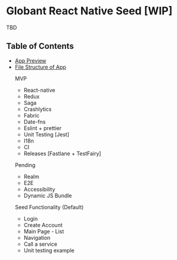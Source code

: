 # Globant React Native Seed [WIP]

TBD

 <!---
[Ionic](https://ionicframework.com/) is the open-source mobile app development framework that makes it easy to
build top quality native and progressive web apps with web technologies.

Ionic is based on [Angular](https://angular.io/) and comes with many significant performance, usability, and
feature improvements over the past versions.

This is the official Ionic demo starter for React Native Globant Projects, showcasing a variety of Ionic Framework components and native features.-->

## Table of Contents

  <!--- - [Getting Started](#getting-started)
 - [Executing](#executing)
 - [Enviroment Information](#enviroment-information)
 - [Unit Testing](#unit-testing)
 - [e2e Testing](#e2e-testing) 
 - [Use Cases](#use-cases) --->

* [App Preview](#app-preview)
* [File Structure of App](#file-structure-of-app)
  <!--- - - [Contributors](#contributors)

## Getting Started

* [Download the installer](https://nodejs.org/) for Node.js 6 or greater.
* Install the ionic CLI globally: `npm install -g ionic`
* Clone this repository: `git clone https://github.com/ionic-team/ionic-conference-app.git`.
* Run `npm install` from the project root.
* Run `ionic serve` in a terminal from the project root.

_Note: You may need to add “sudo” in front of any global commands to install the utilities._

## Executing

* Run `npm run clean` from the project root, to clean cache system and outdated assets.
* Run `npm run build` from the project root, to build the production ready deploy.
* Run `npm run lint` from the project root, to run the tslint review.
* Run `npm run ionic:serve-dev` from the project root to run the application in development enviroment
* Run `npm run ionic:serve-prod` from the project root to run the application in production enviroment enviroment

### Enviroment Information

Since Ionic use the power of the new angular-cli it has the concept of different environments like development (dev) and production (prod). The ./environments folder is a part of the scaffold which contains the environment files, the set of environments for this project are dev and prod but you can easily add more environments as you want simply using a new file i.e environment.feat.ts and the updating the package.json writing a new line in the scripts section:

```
 "private": true,
  "scripts": {
    "clean": "ionic-app-scripts clean",
    ...
    "ionic:serve-dev": "cross-env NODE_ENV=dev ionic-app-scripts serve",
    "ionic:serve-prod": "cross-env NODE_ENV=prod ionic-app-scripts serve  --prod",
    "ionic:serve-feat": "cross-env NODE_ENV=feat ionic-app-scripts serve",
    ...
  },
  "dependencies": {
    "@angular/common": "5.0.3",
    ...
```

## Unit Testing

This seed comes with a set of unit tests full documented inside the project, you can note every component services has associated a file ...spec.ts in which the unit tests are written down, we encourage to keep the coverage over 80 percent in every development phase. You can use the unit tests as an skeleton of the your new tests and features of your app, we try to keep them in the best possible way, below you can find the existing tests, have in mind all the configurations are located in the folder: ./test-config

* Run `npm run test` to run all unit tests and keep watching the changes.
* Run `npm run test-ci` to run all unit tests and finish after first run, perfect for CI systems.
* Run `npm run test-coverage` to run all unit tests, keep watching and write the coverage files in the folder ./coverage

_Note: You may note the angular/ionic ecosystem works better with the stack karma/jasmine for the unit testsing, however feel free to use any other testing language or test runner i.e mocha and hit us with a Pull Request._

## e2e Testing

e2e or end-to-end or UI testing is a methodology used to test whether the flow of an application is performing as designed from start to finish. In simple words, it is testing of your application from the user endpoint where the whole system is a black box with only the UI exposed to the user. Sice there are a variety of ways to afford the e2e testing we provide a sample testing using protractor/jasmine with only one view, it would help you to test the app integration and how the components work together, also we provide a command below to run the e2e tests:

* Run `npm run e2e` to run all end to end (e2e) tests.

## Use cases

* Action Sheet - [ [template](https://github.corp.globant.com/ui-engineering/seed-ionic/edit/master/src/pages/settings/settings.html) | [code](https://github.corp.globant.com/ui-engineering/seed-ionic/edit/master/src/pages/settings/settings.ts) ]
* Alert - [ [code](https://github.corp.globant.com/ui-engineering/seed-ionic/edit/master/src/pages/schedule/schedule.ts) ]
* Cards - [ [template](https://github.corp.globant.com/ui-engineering/seed-ionic/edit/master/src/pages/speaker-list/speaker-list.html) ]
* Inputs - [ [template](https://github.corp.globant.com/ui-engineering/seed-ionic/edit/master/src/pages/signup/signup.html) ]
* Items (Sliding) - [ [template](https://github.corp.globant.com/ui-engineering/seed-ionic/edit/master/src/pages/all-events/all-events.html) | [code](https://github.corp.globant.com/ui-engineering/seed-ionic/edit/master/src/pages/all-events/all-events.ts) ]
* Modal - [ [template](https://github.corp.globant.com/ui-engineering/seed-ionic/edit/master/src/pages/login/login.html) | [code](https://github.com/ionic-team/ionic-conference-app/blob/master/src/pages/login/login.ts) ]
* Tabs - [ [template](https://github.corp.globant.com/ui-engineering/seed-ionic/edit/master/src/pages/tabs/tabs.html) | [code](https://github.com/ionic-team/ionic-conference-app/blob/master/src/pages/tabs/tabs.ts) ]
* Toggle - [ [template](https://github.corp.globant.com/ui-engineering/seed-ionic/edit/master/src/pages/settings/settings.html) ]

--->

## App structure

```
seed-react-native/
|-- resources/
|
|-- android/
|
|-- ios/
|
|-- app/
|    |-- assets/
|    |
|    |-- components/                        * Contains all componentes with his style and UT
│    │    ├── touchableList/                * touchable list component
│    │    │    ├── index.js            * touchableList code
│    │    │    └── index.spec.js              * touchableList UT
│    │    │    └── style.js            * touchableList style
|    |    |
│    |-- navigator/                      * Contains all scenes or pages that the user can navigate
│    │    ├── index.js
|    |    |
│    │    │── login/                     * LoginPage page
│    │    │    ├── login.html            * LoginPage template
│    │    │    └── login.ts              * LoginPage code
│    │    │    └── login.scss            * LoginPage stylesheet
│    │    │    └── login.spec.ts         * LoginPage unit tests
│    │    │
│    │    │
│    │    │── all-events/                  * All Events Page tab page
│    │    │    ├── all-events.html         * All Events Page template
│    │    │    └── all-events.ts           * All Events Page code
│    │    │    └── all-events.scss         * All Events Page stylesheet
│    │    │    └── all-events.ts           * All Events Page code
│    │    │
│    │    │── conferences-list/             * Schedule ConferencesListPage page
│    │    │    ├── conferences-list.html    * ConferencesListPage template
│    │    │    └── conferences-list.ts      * ConferencesListPage code
│    │    │    └── conferences-list.scss    * ConferencesListPage stylesheet
│    │    │    └── conferences-list.spec.ts * ConferencesListPage Unit tests
│    │    │
│    │    │── session-detail/            * Session Detail page
│    │    │    ├── session-detail.html   * SessionDetailPage template
│    │    │    └── session-detail.ts     * SessionDetailPage code
│    │    │
│    │    │── signup/                    * Signup page
│    │    │    ├── signup.html           * SignupPage template
│    │    │    └── signup.ts             * SignupPage code
│    │    │    └── signup.spec.ts        * SignupPage unit Tests code
│    │    │
│    │    │── conference-detail/               * conference Detail page
│    │    │    ├── conference-detail.html      * conferenceDetailPage template
│    │    │    └── conference-detail.ts        * conferenceDetailPage code
│    │    │    └── conference-detail.scss      * conferenceDetailPage stylesheet
│    │    │    └── conference-detail.spec.ts   * conferenceDetailPage unit tests
│    │    │
│    │    │
│    │    │── tabs/                      * Tabs page
│    │    │    ├── tabs.html             * TabsPage template
│    │    │    └── tabs.ts               * TabsPage code
|    |
│    ├── providers/                      * Contains all Injectables
│    │     ├── conference-data.ts        * ConferenceData code
│    │     └── user-data.ts              * UserData code
|    |
│    ├── environments/
│    │     ├── environment.ts             * Production environtment vars
│    │     ├── environment.dev.ts         * Development environtment vars
|    |
│    ├── theme/                          * App theme files
|    |     ├── variables.scss            * App Shared Sass Variables
|    |
|    |-- index.html
|
|-- www/
|    ├── assets/
|    |    ├── data/
|    |    |    └── login.json
|    |    |    └── profile.json
|    |    |
|    |    ├── fonts/
|    |    |     ├── ionicons.eot
|    |    |     └── ionicons.svg
|    |    |     └── ionicons.ttf
|    |    |     └── ionicons.woff
|    |    |     └── ionicons.woff2
|    |    |
|    |    ├── img/
|    |
|    └── build/
|    └── index.html
|
├── .editorconfig                       * Defines coding styles between editors
├── .gitignore                          * Example git ignore file
├── LICENSE                             * Apache License
├── README.md                           * This file
├── config.xml                          * Cordova configuration file
├── ionic.config.json                   * Ionic configuration file
├── package.json                        * Defines our JavaScript dependencies
├── tsconfig.json                       * Defines the root files and the compiler options
├── tslint.json                         * Defines the rules for the TypeScript linter
```

## App preview

### Android

| Login                                                               |                               Dashboard                               |                                                             Team Board |
| ------------------------------------------------------------------- | :-------------------------------------------------------------------: | ---------------------------------------------------------------------: |
| <img src="resources/Android_Login.png" alt="Schedule" width=300 >   | <img src="resources/Android_Dashboard.png" alt="Schedule" width=300 > | <img src="resources/Android_Team_Board.png" alt="Schedule" width=300 > |
| **Details**                                                         |                              **Profile**                              |                                                                        |
| <img src="resources/Android_Details.png" alt="Schedule" width=300 > |  <img src="resources/Android_Profile.png" alt="Schedule" width=300 >  |                                                                        |

## iOS

| Login                                                           |                             Dashboard                             |                                                         Team Board |
| --------------------------------------------------------------- | :---------------------------------------------------------------: | -----------------------------------------------------------------: |
| <img src="resources/iOS_Login.png" alt="Schedule" width=300 >   | <img src="resources/iOS_Dashboard.png" alt="Schedule" width=300 > | <img src="resources/iOS_Team_Board.png" alt="Schedule" width=300 > |
| **Details**                                                     |                            **Profile**                            |                                                                    |
| <img src="resources/iOS_Details.png" alt="Schedule" width=300 > |  <img src="resources/iOS_Profile.png" alt="Schedule" width=300 >  |                                                                    |

<!--- 
## Contributors

Thanks goes to these wonderful people:

<img src="https://github.corp.globant.com/avatars/u/272?s=96" width="100px;"/><br /><sub><b>Sebastian Gomez</b></sub>  <br /> <sub>(Practice Lead Hybrid)</sub><br /> <br />
<img src="https://github.corp.globant.com/avatars/u/286?s=96" width="100px;"/><br /><sub><b>Diego Castro</b></sub><br /><sub>(Web UI Dev - Medellín)</sub><br /> <br />
--->

MVP

* React-native
* Redux
* Saga
* Crashlytics
* Fabric
* Date-fns
* Eslint + prettier
* Unit Testing [Jest]
* I18n
* CI
* Releases [Fastlane + TestFairy]

Pending

* Realm
* E2E
* Accessibility
* Dynamic JS Bundle

Seed Functionality (Default)

* Login
* Create Account
* Main Page - List
* Navigation
* Call a service
* Unit testing example
